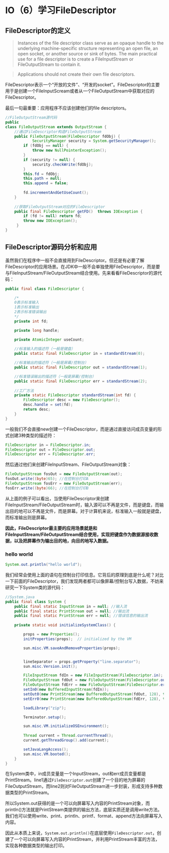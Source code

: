 # IO（6）学习FileDescriptor
## FileDescriptor的定义

> Instances of the file descriptor class serve as an opaque handle to the underlying machine-specific structure representing an open file, an open socket, or another source or sink of bytes. The main practical use for a file descriptor is to create a FileInputStream or FileOutputStream to contain it. 

> Applications should not create their own file descriptors. 

FileDescriptor表示一个“开放的文件”、“开发的socket”。FileDescriptor的主要用于是创建一个FileInputScream或者从一个FileOutputStream中获取对应的FileDescriptor。

最后一句最重要：应用程序不应该创建他们的file descriptors。

```java
//FileOutputStream源代码
public
class FileOutputStream extends OutputStream {
    //通过FileDescriptor构造FileOutputStream
    public FileOutputStream(FileDescriptor fdObj) {
            SecurityManager security = System.getSecurityManager();
        if (fdObj == null) {
            throw new NullPointerException();
        }
        if (security != null) {
            security.checkWrite(fdObj);
        }
        this.fd = fdObj;
        this.path = null;
        this.append = false;
    
        fd.incrementAndGetUseCount();
    }   
    
    //获取FileOutputStream对应的FileDescriptor
    public final FileDescriptor getFD()  throws IOException {
        if (fd != null) return fd;
        throw new IOException();
     }
}
```

## FileDescriptor源码分析和应用
虽然我们在程序中一般不会直接用到FileDescriptor。但还是有必要了解FileDescriptor的应用场景。在JDK中一般不会单独使用FileDescriptor，而是要与FileInputStream/FileOutputStream结合使用。先来看看FileDescriptor的源代码：

```java
public final class FileDescriptor {

	/*
	0表示标准输入
	1表示标准输出
	2表示标准错误输出
	*/
    private int fd;

    private long handle;

    private AtomicInteger useCount;
	
	//标准输入的描述符（一般是键盘）
	public static final FileDescriptor in = standardStream(0);

    //标准输出的描述符（一般是屏幕/控制台）
    public static final FileDescriptor out = standardStream(1);

    //标准错误输出的描述符（一般是屏幕/控制台）
    public static final FileDescriptor err = standardStream(2);
	
	//工厂方法
	private static FileDescriptor standardStream(int fd) {
        FileDescriptor desc = new FileDescriptor();
        desc.handle = set(fd);
        return desc;
    }
}
```

一般我们不会直接new创建一个FileDescriptor，而是通过直接访问成员变量的形式创建3种类型的描述符：

```java
FileDescriptor in = FileDescriptor.in;
FileDescriptor out = FileDescriptor.out;
FileDescriptor err = FileDescriptor.err;
```

然后通过他们来创建FileInputStream、FileOutputStream对象：

```java
FileOutputStream fosOut = new FileOutputStream(out);
fosOut.write((byte)65); //在控制台打印A
FileOutputStream fosErr = new FileOutputStream(err);
fosErr.write((byte)66); //在控制台打印B
```

从上面的例子可以看出，当使用FileDescriptor来创建FileInputStream/FileOutputStream时，输入源可以不再是文件，而是键盘，而输出目的地可以不再是文件，而是屏幕。对于计算机来说，标准输入一般就是键盘，而标准输出则是屏幕。

**因此，FileDescriptor最主要的应用场景就是和FileInputStream/FileOutputStream结合使用，实现把键盘作为数据源接收数据，以及把屏幕作为输出目的地，向目的地写入数据。**

### hello world
```java
System.out.println("hello world");
```

我们经常会使用上面的语句在控制台打印信息。它背后的原理到底是什么呢？对比一下前面的FileDescriptor，我们发现两者都可以像屏幕/控制台写入数据，不妨来研究一下System类的源代码：

```java
//System.java
public final class System {
	public final static InputStream in = null; //输入流
	public final static PrintStream out = null; //输出流
	public final static PrintStream err = null; //错误信息的输出流
	
	private static void initializeSystemClass() {

        props = new Properties();
        initProperties(props);  // initialized by the VM

        sun.misc.VM.saveAndRemoveProperties(props);


        lineSeparator = props.getProperty("line.separator");
        sun.misc.Version.init();

        FileInputStream fdIn = new FileInputStream(FileDescriptor.in);
        FileOutputStream fdOut = new FileOutputStream(FileDescriptor.out); //line1
        FileOutputStream fdErr = new FileOutputStream(FileDescriptor.err);
        setIn0(new BufferedInputStream(fdIn));
        setOut0(new PrintStream(new BufferedOutputStream(fdOut, 128), true)); //line2
        setErr0(new PrintStream(new BufferedOutputStream(fdErr, 128), true));

        loadLibrary("zip");

        Terminator.setup();

        sun.misc.VM.initializeOSEnvironment();
		
        Thread current = Thread.currentThread();
        current.getThreadGroup().add(current);

        setJavaLangAccess();
        sun.misc.VM.booted();
    }
}
```
在System类中，in成员变量是一个InputStream，out和err成员变量都是PrintStream。line1通过`FileDescriptor.out`创建了一个目的地为屏幕的FileOutputStream，而line2则对FileOutputStream进一步封装，形成支持多种数据类型的PrintStream。

所以System.out获得的是一个可以向屏幕写入内容的PrintStream对象，而println()方法就是PrintStream类提供的输出方法，底层实质还是调用write方法。我们也可以使用write、print、println、printf、format、append方法向屏幕写入内容。

因此从本质上来说，`System.out.println()`在底层使用`FileDescriptor.out`，创建了一个可以向屏幕写入内容的PrintStream，并利用PrintStream丰富的方法，实现各种数据类型的输出打印。
